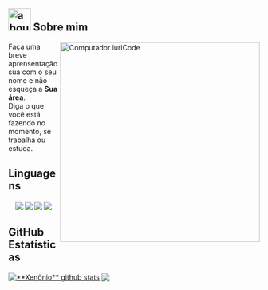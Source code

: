 ## <img width="45" alt="about" src="https://raw.github.com/elizarov/elizarov/master/about.png"> Sobre mim

<img src="https://raw.githubusercontent.com/MicaelliMedeiros/micaellimedeiros/master/image/computer-illustration.png" min-width="400px" max-width="400px" width="400px" align="right" alt="Computador iuriCode">

<p align="left"> 
  Faça uma breve aprensentação sua com o seu nome e não esqueça a <strong>Sua área</strong>.<br>
  Diga o que você está fazendo no momento, se trabalha ou estuda.
</p>

## **Linguagens**  

<h4 align="center">
<img src="https://readme-components.vercel.app/api?component=logo&logo=c&text=false&animation=spin&fill=black&textfill=bface6&">
<img src="https://readme-components.vercel.app/api?component=logo&logo=latex&text=false&animation=spin&fill=black&textfill=bface6&">
<img src="https://readme-components.vercel.app/api?component=logo&logo=python&text=false&animation=spin&fill=black&textfill=bface6&">
<img src="https://readme-components.vercel.app/api?component=logo&logo=haskell&text=false&animation=spin&fill=black&textfill=bface6&">
<p align="center">

## **GitHub Estatísticas**

<p align="left"> 
  <a href="https://github.com/Xennonio">
   <img align="center"
        src="https://github-readme-stats.vercel.app/api?username=Xennonio&show_icons=true&theme=dracula&line_height=27"
        alt="**Xenônio** github stats"/>
  </a>

  <a href="https://github.com/Xennonio">
    <img align="center"
         src="https://github-readme-stats.vercel.app/api/top-langs/?username=Xennonio&theme=dracula&hide_langs_below=1"/>
  </a>
</p>
